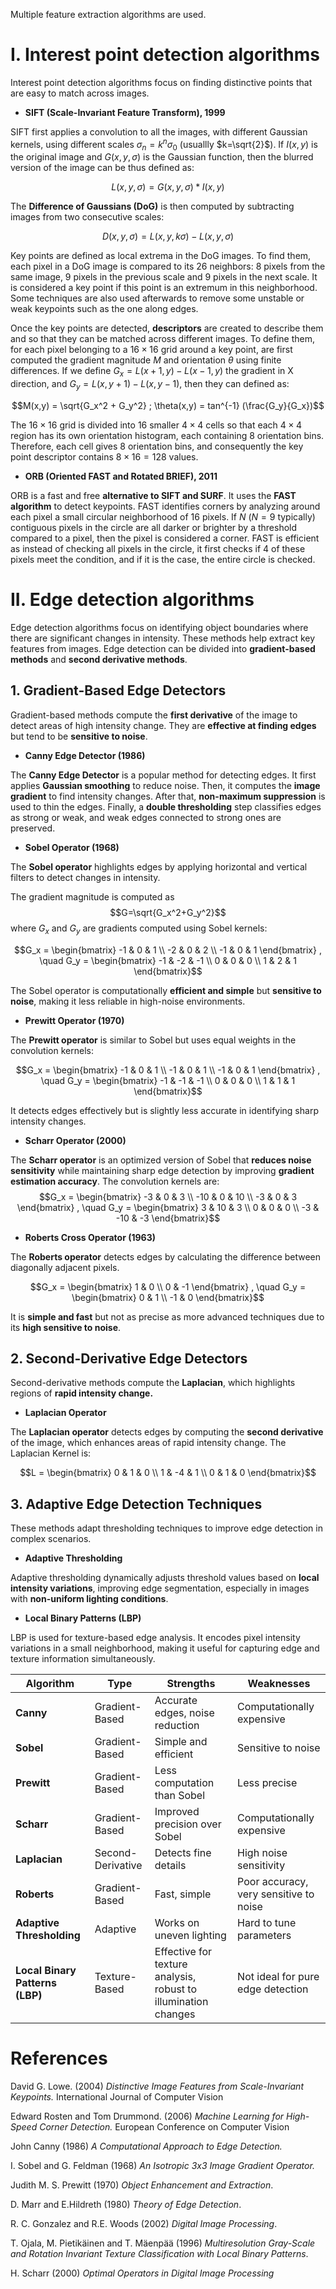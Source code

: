 Multiple feature extraction algorithms are used.

# I. Interest point detection algorithms

Interest point detection algorithms focus on finding distinctive points that are easy to match across images.

- **SIFT (Scale-Invariant Feature Transform), 1999**

SIFT first applies a convolution to all the images, with different Gaussian kernels, using different scales $\sigma_n = k^n \sigma_0$ (usuallly $k=\sqrt{2}$). If $I(x,y)$ is the original image and $G(x,y,\sigma)$ is the Gaussian function, then the blurred version of the image can be thus defined as:

$$L(x,y,\sigma) = G(x,y,\sigma) * I(x,y)$$

The **Difference of Gaussians (DoG)** is then computed by subtracting images from two consecutive scales:

$$D(x,y,\sigma) = L(x,y,k\sigma) - L(x,y,\sigma)$$

Key points are defined as local extrema in the DoG images. To find them, each pixel in a DoG image is compared to its 26 neighbors: 8 pixels from the same image, 9 pixels in the previous scale and 9 pixels in the next scale. It is considered a key point if this point is an extremum in this neighborhood. Some techniques are also used afterwards to remove some unstable or weak keypoints such as the one along edges.

Once the key points are detected, **descriptors** are created to describe them and so that they can be matched across different images. To define them, for each pixel belonging to a $16 \times 16$ grid around a key point, are first computed the gradient magnitude $M$ and orientation $\theta$ using finite differences. If we define $G_x = L(x+1,y) - L(x-1,y)$ the gradient in X direction, and $G_y = L(x,y+1) - L(x,y-1)$, then they can defined as:

$$M(x,y) = \sqrt{G_x^2 + G_y^2} ; \theta(x,y) = tan^{-1} (\frac{G_y}{G_x})$$

The $16 \times 16$ grid is divided into 16 smaller $4 \times 4$ cells so that each $4 \times 4$ region has its own orientation histogram, each containing 8 orientation bins. Therefore, each cell gives 8 orientation bins, and consequently the key point descriptor contains $8 \times 16 = 128$ values. 


- **ORB (Oriented FAST and Rotated BRIEF), 2011**

ORB is a fast and free **alternative to SIFT and SURF**. It uses the **FAST algorithm** to detect keypoints. FAST identifies corners by analyzing around each pixel a small circular neighborhood of 16 pixels. If $N$ ($N = 9$ typically) contiguous pixels in the circle are all darker or brighter by a threshold compared to a pixel, then the pixel is considered a corner. FAST is efficient as instead of checking all pixels in the circle, it first checks if 4 of these pixels meet the condition, and if it is the case, the entire circle is checked.

# II. Edge detection algorithms

Edge detection algorithms focus on identifying object boundaries where there are significant changes in intensity. These methods help extract key features from images. Edge detection can be divided into **gradient-based methods** and **second derivative methods**.

## 1. Gradient-Based Edge Detectors

Gradient-based methods compute the **first derivative** of the image to detect areas of high intensity change. They are **effective at finding edges** but tend to be **sensitive to noise**.

- **Canny Edge Detector (1986)**

The **Canny Edge Detector** is a popular method for detecting edges. It first applies **Gaussian smoothing** to reduce noise. Then, it computes the **image gradient** to find intensity changes. After that, **non-maximum suppression** is used to thin the edges. Finally, a **double thresholding** step classifies edges as strong or weak, and weak edges connected to strong ones are preserved.

- **Sobel Operator (1968)**

The **Sobel operator** highlights edges by applying horizontal and vertical filters to detect changes in intensity. 

The gradient magnitude is computed as $$G=\sqrt{G_x^2+G_y^2}$$ where $G_x$ and $G_y$ are gradients computed using Sobel kernels:

$$G_x =
\begin{bmatrix}
-1 & 0 & 1 \\
-2 & 0 & 2 \\
-1 & 0 & 1
\end{bmatrix}
, \quad
G_y =
\begin{bmatrix}
-1 & -2 & -1 \\
0 & 0 & 0 \\
1 & 2 & 1
\end{bmatrix}$$

The Sobel operator is computationally **efficient and simple** but **sensitive to noise**, making it less reliable in high-noise environments.

- **Prewitt Operator (1970)**

The **Prewitt operator** is similar to Sobel but uses equal weights in the convolution kernels: 

$$G_x =
\begin{bmatrix}
-1 & 0 & 1 \\
-1 & 0 & 1 \\
-1 & 0 & 1
\end{bmatrix}
, \quad
G_y =
\begin{bmatrix}
-1 & -1 & -1 \\
0 & 0 & 0 \\
1 & 1 & 1
\end{bmatrix}$$

It detects edges effectively but is slightly less accurate in identifying sharp intensity changes.

- **Scharr Operator (2000)**

The **Scharr operator** is an optimized version of Sobel that **reduces noise sensitivity** while maintaining sharp edge detection by improving **gradient estimation accuracy**. The convolution kernels are: 
$$G_x =
\begin{bmatrix}
-3 & 0 & 3 \\
-10 & 0 & 10 \\
-3 & 0 & 3
\end{bmatrix}
, \quad
G_y =
\begin{bmatrix}
3 & 10 & 3 \\
0 & 0 & 0 \\
-3 & -10 & -3
\end{bmatrix}$$


- **Roberts Cross Operator (1963)**

The **Roberts operator** detects edges by calculating the difference between diagonally adjacent pixels. 

$$G_x =
\begin{bmatrix}
1 & 0 \\
0 & -1
\end{bmatrix}
, \quad
G_y =
\begin{bmatrix}
0 & 1  \\
-1 & 0 
\end{bmatrix}$$

It is **simple and fast** but not as precise as more advanced techniques due to its **high sensitive to noise**.


## 2. Second-Derivative Edge Detectors

Second-derivative methods compute the **Laplacian**, which highlights regions of **rapid intensity change.**

- **Laplacian Operator**

The **Laplacian operator** detects edges by computing the **second derivative** of the image, which enhances areas of rapid intensity change. The Laplacian Kernel is:

$$L =
\begin{bmatrix}
0 & 1 & 0 \\
1 & -4 & 1 \\
0 & 1 & 0 
\end{bmatrix}$$


## 3. Adaptive Edge Detection Techniques

These methods adapt thresholding techniques to improve edge detection in complex scenarios.

- **Adaptive Thresholding**

Adaptive thresholding dynamically adjusts threshold values based on **local intensity variations**, improving edge segmentation, especially in images with **non-uniform lighting conditions**.

- **Local Binary Patterns (LBP)**

LBP is used for texture-based edge analysis. It encodes pixel intensity variations in a small neighborhood, making it useful for capturing edge and texture information simultaneously.


| Algorithm          | Type                | Strengths                                      | Weaknesses                                |
|--------------------|---------------------|-----------------------------------------------|-------------------------------------------|
| **Canny**         | Gradient-Based      | Accurate edges, noise reduction               | Computationally expensive                 |
| **Sobel**         | Gradient-Based      | Simple and efficient                          | Sensitive to noise                        |
| **Prewitt**       | Gradient-Based      | Less computation than Sobel                   | Less precise                              |
| **Scharr**        | Gradient-Based      | Improved precision over Sobel                 | Computationally expensive                 |
| **Laplacian**     | Second-Derivative   | Detects fine details                          | High noise sensitivity                    |
| **Roberts**       | Gradient-Based      | Fast, simple                                 | Poor accuracy, very sensitive to noise   |
| **Adaptive Thresholding** | Adaptive   | Works on uneven lighting                     | Hard to tune parameters                   |
| **Local Binary Patterns (LBP)** | Texture-Based | Effective for texture analysis, robust to illumination changes | Not ideal for pure edge detection |




# References

David G. Lowe. (2004) *Distinctive Image Features from Scale-Invariant Keypoints.* International Journal of Computer Vision 

Edward Rosten and Tom Drummond. (2006) *Machine Learning for High-Speed Corner Detection.* European Conference on Computer Vision

John Canny (1986) *A Computational Approach to Edge Detection.*

I. Sobel and G. Feldman (1968) *An Isotropic 3x3 Image Gradient Operator.*

Judith M. S. Prewitt (1970) *Object Enhancement and Extraction*.

D. Marr and E.Hildreth (1980) *Theory of Edge Detection*.

R. C. Gonzalez and R.E. Woods (2002) *Digital Image Processing*.

T. Ojala, M. Pietikäinen and T. Mäenpää (1996) *Multiresolution Gray-Scale and Rotation Invariant Texture Classification with Local Binary Patterns*.

H. Scharr (2000) *Optimal Operators in Digital Image Processing*





